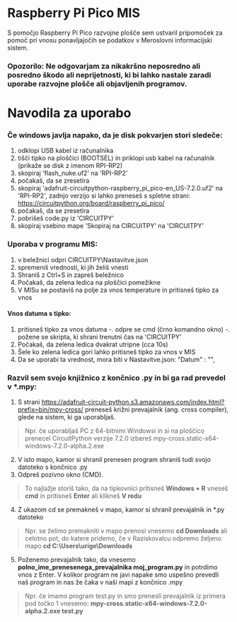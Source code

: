 # Raspberry Pi Pico MIS
S pomočjo Raspberry Pi Pico razvojne plošče sem ustvaril pripomoček za pomoč pri vnosu ponavljajočih se podatkov v Meroslovni informacijski sistem.

### Opozorilo: Ne odgovarjam za nikakršno neposredno ali posredno škodo ali neprijetnosti, ki bi lahko nastale zaradi uporabe razvojne plošče ali objavljenih programov.

# Navodila za uporabo
### Če windows javlja napako, da je disk pokvarjen stori sledeče:
1. odklopi USB kabel iz računalnika
2. tišči tipko na ploščici (BOOTSEL) in priklopi usb kabel na računalnik (prikaže se disk z imenom RPI-RP2)
3. skopiraj 'flash_nuke.uf2' na 'RPI-RP2'
4. počakaš, da se zresetira
5. skopiraj 'adafruit-circuitpython-raspberry_pi_pico-en_US-7.2.0.uf2' na 'RPI-RP2', zadnjo verzijo si lahko preneseš s spletne strani: https://circuitpython.org/board/raspberry_pi_pico/
6. počakaš, da se zresetira
7. pobrišeš code.py iz 'CIRCUITPY'
8. skopiraj vsebino mape 'Skopiraj na CIRCUITPY' na 'CIRCUITPY'

### Uporaba v programu MIS:
1. v beležnici odpri CIRCUITPY\Nastavitve.json
2. spremeniš vrednosti, ki jih želiš vnesti
3. Shraniš z Ctrl+S in zapreš beležnico
4. Počakaš, da zelena ledica na ploščici pomežikne
5. V MISu se postaviš na polje za vnos temperature in pritisneš tipko za vnos

#### Vnos datuma s tipko:
1. pritisneš tipko za vnos datuma
-. odpre se cmd (črno komandno okno)
-. požene se skripta, ki shrani trenutni čas na 'CIRCUITPY'
2. Počakaš, da zelena ledica dvakrat utripne (cca 10s)
3. Šele ko zelena ledica gori lahko pritisneš tipko za vnos v MIS
4. Da se uporabi ta vrednost, mora biti v Nastavitve.json: "Datum"     : "",


### Razvil sem svojo knjižnico z končnico .py in bi ga rad prevedel v *.mpy:
1. S strani https://adafruit-circuit-python.s3.amazonaws.com/index.html?prefix=bin/mpy-cross/ preneseš križni prevajalnik (ang. cross compiler), glede na sistem, ki ga uporabljaš.
> Npr. če uporabljaš PC z 64-bitnimi Windowsi in si na ploščico prenecel CircuitPython verzije 7.2.0 izbereš mpy-cross.static-x64-windows-7.2.0-alpha.2.exe
2. V isto mapo, kamor si shranil prenesen program shraniš tudi svojo datoteko s končnico .py
3. Odpreš pozivno okno (CMD).
> To najlažje storiš tako, da na tipkovnici pritisneš **Windows + R** vneseš **cmd** in pritisneš **Enter** ali klikneš **V redu**
4. Z ukazom cd se premakneš v mapo, kamor si shranil prevajalnik in *.py datoteko
> Npr. se želimo premakniti v mapo prenosi vnesemo **cd Downloads** ali celotno pot, do katere pridemo, če v  Raziskovalcu odpremo željeno mapo **cd C:\Users\urige\Downloads**
5. Poženemo prevajalnik tako, da vnesemo **polno_ime_prenesenega_prevajalnika moj_program.py** in potrdimo vnos z Enter. V kolikor program ne javi napake smo uspešno prevedli naš program in nas že čaka v naši mapi z končnico .mpy
> Npr. če imamo program test.py in smo prenesli prevajalnik iz primera pod točko 1 vnesemo: **mpy-cross.static-x64-windows-7.2.0-alpha.2.exe test.py**
